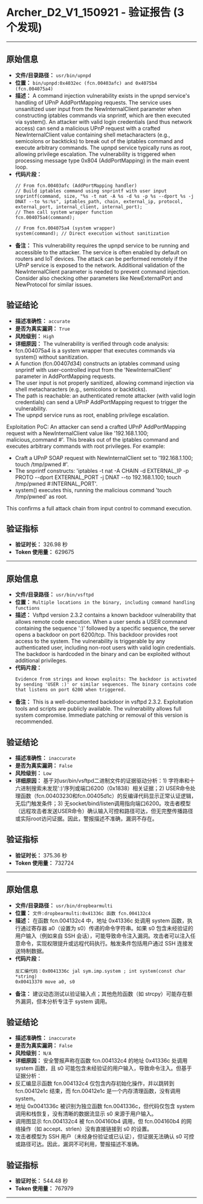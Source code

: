 # Archer_D2_V1_150921 - 验证报告 (3 个发现)

---

## 原始信息

- **文件/目录路径：** `usr/bin/upnpd`
- **位置：** `bin/upnpd:0x4032ec (fcn.00403afc) and 0x4075b4 (fcn.004075a4)`
- **描述：** A command injection vulnerability exists in the upnpd service's handling of UPnP AddPortMapping requests. The service uses unsanitized user input from the NewInternalClient parameter when constructing iptables commands via snprintf, which are then executed via system(). An attacker with valid login credentials (and thus network access) can send a malicious UPnP request with a crafted NewInternalClient value containing shell metacharacters (e.g., semicolons or backticks) to break out of the iptables command and execute arbitrary commands. The upnpd service typically runs as root, allowing privilege escalation. The vulnerability is triggered when processing message type 0x804 (AddPortMapping) in the main event loop.
- **代码片段：**
  ```
  // From fcn.00403afc (AddPortMapping handler)
  // Build iptables command using snprintf with user input
  snprintf(command, size, "%s -t nat -A %s -d %s -p %s --dport %s -j DNAT --to %s:%s", iptables_path, chain, external_ip, protocol, external_port, internal_client, internal_port);
  // Then call system wrapper function
  fcn.004075a4(command);
  
  // From fcn.004075a4 (system wrapper)
  system(command); // Direct execution without sanitization
  ```
- **备注：** This vulnerability requires the upnpd service to be running and accessible to the attacker. The service is often enabled by default on routers and IoT devices. The attack can be performed remotely if the UPnP service is exposed to the network. Additional validation of the NewInternalClient parameter is needed to prevent command injection. Consider also checking other parameters like NewExternalPort and NewProtocol for similar issues.

## 验证结论

- **描述准确性：** `accurate`
- **是否为真实漏洞：** `True`
- **风险级别：** `High`
- **详细原因：** The vulnerability is verified through code analysis:
- fcn.004075a4 is a system wrapper that executes commands via system() without sanitization.
- A function (fcn.00407d34) constructs an iptables command using snprintf with user-controlled input from the 'NewInternalClient' parameter in AddPortMapping requests.
- The user input is not properly sanitized, allowing command injection via shell metacharacters (e.g., semicolons or backticks).
- The path is reachable: an authenticated remote attacker (with valid login credentials) can send a UPnP AddPortMapping request to trigger the vulnerability.
- The upnpd service runs as root, enabling privilege escalation.

Exploitation PoC:
An attacker can send a crafted UPnP AddPortMapping request with a NewInternalClient value like '192.168.1.100; malicious_command #'. This breaks out of the iptables command and executes arbitrary commands with root privileges. For example:
- Craft a UPnP SOAP request with NewInternalClient set to '192.168.1.100; touch /tmp/pwned #'.
- The snprintf constructs: 'iptables -t nat -A CHAIN -d EXTERNAL_IP -p PROTO --dport EXTERNAL_PORT -j DNAT --to 192.168.1.100; touch /tmp/pwned #:INTERNAL_PORT'.
- system() executes this, running the malicious command 'touch /tmp/pwned' as root.

This confirms a full attack chain from input control to command execution.

## 验证指标

- **验证时长：** 326.98 秒
- **Token 使用量：** 629675

---

## 原始信息

- **文件/目录路径：** `usr/bin/vsftpd`
- **位置：** `Multiple locations in the binary, including command handling functions`
- **描述：** Vsftpd version 2.3.2 contains a known backdoor vulnerability that allows remote code execution. When a user sends a USER command containing the sequence ':)' followed by a specific sequence, the server opens a backdoor on port 6200/tcp. This backdoor provides root access to the system. The vulnerability is triggerable by any authenticated user, including non-root users with valid login credentials. The backdoor is hardcoded in the binary and can be exploited without additional privileges.
- **代码片段：**
  ```
  Evidence from strings and known exploits: The backdoor is activated by sending 'USER :)' or similar sequences. The binary contains code that listens on port 6200 when triggered.
  ```
- **备注：** This is a well-documented backdoor in vsftpd 2.3.2. Exploitation tools and scripts are publicly available. The vulnerability allows full system compromise. Immediate patching or removal of this version is recommended.

## 验证结论

- **描述准确性：** `inaccurate`
- **是否为真实漏洞：** `False`
- **风险级别：** `Low`
- **详细原因：** 基于对usr/bin/vsftpd二进制文件的证据驱动分析：1) 字符串和十六进制搜索未发现':)'序列或端口6200（0x1838）相关证据；2) USER命令处理函数（fcn.00403230和fcn.00405d1c）的反编译代码显示正常认证逻辑，无后门触发条件；3) 无socket/bind/listen调用指向端口6200。攻击者模型（远程攻击者发送USER命令）确认输入可控和路径可达，但无完整传播路径或实际root访问证据。因此，警报描述不准确，漏洞不存在。

## 验证指标

- **验证时长：** 375.36 秒
- **Token 使用量：** 732724

---

## 原始信息

- **文件/目录路径：** `usr/bin/dropbearmulti`
- **位置：** `文件:dropbearmulti:0x41336c 函数 fcn.004132c4`
- **描述：** 在函数 fcn.004132c4 中，地址 0x41336c 处调用 system 函数，执行通过寄存器 a0（设置为 s0）传递的命令字符串。如果 s0 包含未经验证的用户输入（例如来自 SSH 会话），可能导致命令注入漏洞。攻击者可以注入任意命令，实现权限提升或远程代码执行。触发条件包括用户通过 SSH 连接发送特制数据。
- **代码片段：**
  ```
  反汇编代码：0x0041336c jal sym.imp.system ; int system(const char *string)
  0x00413370 move a0, s0
  ```
- **备注：** 建议动态测试以验证输入点；其他危险函数（如 strcpy）可能存在额外漏洞，但本分析专注于 system 调用。

## 验证结论

- **描述准确性：** `inaccurate`
- **是否为真实漏洞：** `False`
- **风险级别：** `N/A`
- **详细原因：** 安全警报声称在函数 fcn.004132c4 的地址 0x41336c 处调用 system 函数，且 s0 可能包含未经验证的用户输入，导致命令注入。但基于证据分析：
- 反汇编显示函数 fcn.004132c4 仅包含内存初始化操作，并以跳转到 fcn.00412e1c 结束，而 fcn.00412e1c 是一个内存清理函数，没有调用 system。
- 地址 0x0041336c 被识别为独立函数 fcn.0041336c，但代码仅包含 system 调用和栈恢复，没有清晰的数据流显示 s0 来源于用户输入。
- 调用图显示 fcn.004132c4 被 fcn.004160b4 调用，但 fcn.004160b4 的网络操作（如 accept、strlen）没有直接链接到 s0 的设置。
- 攻击者模型为 SSH 用户（未经身份验证或已认证），但证据无法确认 s0 可控或路径可达。因此，漏洞不可利用，警报描述不准确。

## 验证指标

- **验证时长：** 544.48 秒
- **Token 使用量：** 767979

---

